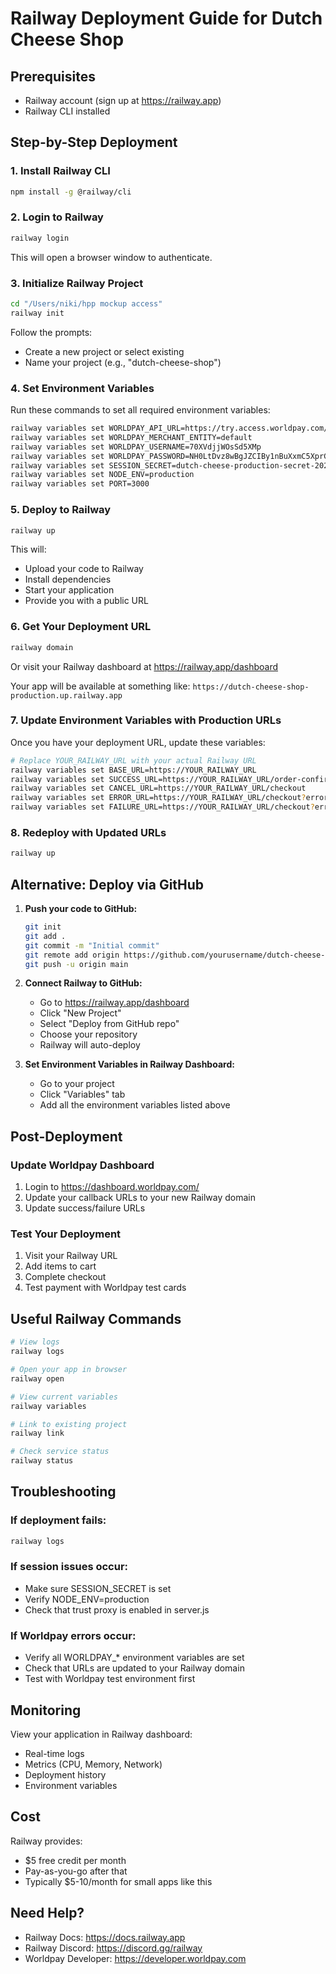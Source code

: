 # Railway Deployment Guide for Dutch Cheese Shop

## Prerequisites
- Railway account (sign up at https://railway.app)
- Railway CLI installed

## Step-by-Step Deployment

### 1. Install Railway CLI

```bash
npm install -g @railway/cli
```

### 2. Login to Railway

```bash
railway login
```

This will open a browser window to authenticate.

### 3. Initialize Railway Project

```bash
cd "/Users/niki/hpp mockup access"
railway init
```

Follow the prompts:
- Create a new project or select existing
- Name your project (e.g., "dutch-cheese-shop")

### 4. Set Environment Variables

Run these commands to set all required environment variables:

```bash
railway variables set WORLDPAY_API_URL=https://try.access.worldpay.com/payment_pages
railway variables set WORLDPAY_MERCHANT_ENTITY=default
railway variables set WORLDPAY_USERNAME=70XVdjjWOsSd5XMp
railway variables set WORLDPAY_PASSWORD=NH0LtDvz8wBgJZCIBy1nBuXxmC5XprGfV9q5TwCugm1BpqRkkOV4z1bo0hLcntYu
railway variables set SESSION_SECRET=dutch-cheese-production-secret-2025
railway variables set NODE_ENV=production
railway variables set PORT=3000
```

### 5. Deploy to Railway

```bash
railway up
```

This will:
- Upload your code to Railway
- Install dependencies
- Start your application
- Provide you with a public URL

### 6. Get Your Deployment URL

```bash
railway domain
```

Or visit your Railway dashboard at https://railway.app/dashboard

Your app will be available at something like: `https://dutch-cheese-shop-production.up.railway.app`

### 7. Update Environment Variables with Production URLs

Once you have your deployment URL, update these variables:

```bash
# Replace YOUR_RAILWAY_URL with your actual Railway URL
railway variables set BASE_URL=https://YOUR_RAILWAY_URL
railway variables set SUCCESS_URL=https://YOUR_RAILWAY_URL/order-confirmation
railway variables set CANCEL_URL=https://YOUR_RAILWAY_URL/checkout
railway variables set ERROR_URL=https://YOUR_RAILWAY_URL/checkout?error=payment
railway variables set FAILURE_URL=https://YOUR_RAILWAY_URL/checkout?error=payment
```

### 8. Redeploy with Updated URLs

```bash
railway up
```

## Alternative: Deploy via GitHub

1. **Push your code to GitHub:**
   ```bash
   git init
   git add .
   git commit -m "Initial commit"
   git remote add origin https://github.com/yourusername/dutch-cheese-shop.git
   git push -u origin main
   ```

2. **Connect Railway to GitHub:**
   - Go to https://railway.app/dashboard
   - Click "New Project"
   - Select "Deploy from GitHub repo"
   - Choose your repository
   - Railway will auto-deploy

3. **Set Environment Variables in Railway Dashboard:**
   - Go to your project
   - Click "Variables" tab
   - Add all the environment variables listed above

## Post-Deployment

### Update Worldpay Dashboard
1. Login to https://dashboard.worldpay.com/
2. Update your callback URLs to your new Railway domain
3. Update success/failure URLs

### Test Your Deployment
1. Visit your Railway URL
2. Add items to cart
3. Complete checkout
4. Test payment with Worldpay test cards

## Useful Railway Commands

```bash
# View logs
railway logs

# Open your app in browser
railway open

# View current variables
railway variables

# Link to existing project
railway link

# Check service status
railway status
```

## Troubleshooting

### If deployment fails:
```bash
railway logs
```

### If session issues occur:
- Make sure SESSION_SECRET is set
- Verify NODE_ENV=production
- Check that trust proxy is enabled in server.js

### If Worldpay errors occur:
- Verify all WORLDPAY_* environment variables are set
- Check that URLs are updated to your Railway domain
- Test with Worldpay test environment first

## Monitoring

View your application in Railway dashboard:
- Real-time logs
- Metrics (CPU, Memory, Network)
- Deployment history
- Environment variables

## Cost

Railway provides:
- $5 free credit per month
- Pay-as-you-go after that
- Typically $5-10/month for small apps like this

## Need Help?

- Railway Docs: https://docs.railway.app
- Railway Discord: https://discord.gg/railway
- Worldpay Developer: https://developer.worldpay.com

